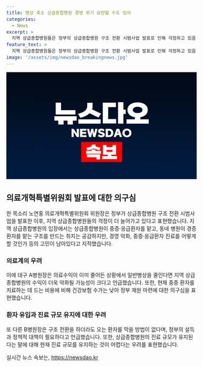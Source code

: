 ```yaml
---
title: 병상 축소 상급종합병원 경영 위기 요란할 수도 있어
categories:
  - News
excerpt: >
  지역 상급종합병원들은 정부의 상급종합병원 구조 전환 시범사업 발표로 인해 걱정하고 있음. 구조 변경으로 인한 경영 악화와 중증·응급환자 의료진 부족 문제 등에 대한 우려가 커지고 있음. 의료계는 재원 마련과 국민 설득이 선행돼야 한다고 주장하며, 병원장들은 재원 부족과 정책적 대책 필요성을 강조하고 있음. 이에 대한 정부의 설득과 정책적 대책 수립이 필요하다는 목소리가 나오고 있음.
feature_text: >
  지역 상급종합병원들은 정부의 상급종합병원 구조 전환 시범사업 발표로 인해 걱정하고 있음. 구조 변경으로 인한 경영 악화와 중증·응급환자 의료진 부족 문제 등에 대한 우려가 커지고 있음. 의료계는 재원 마련과 국민 설득이 선행돼야 한다고 주장하며, 병원장들은 재원 부족과 정책적 대책 필요성을 강조하고 있음. 이에 대한 정부의 설득과 정책적 대책 수립이 필요하다는 목소리가 나오고 있음.
image: '/assets/img/newsdao_breakingnews.jpg'
---
```


<p><img src="/assets/img/newsdao_breakingnews.jpg" alt="flaretime 속보" /></p>

<h2 data-ke-size="size26">의료개혁특별위원회 발표에 대한 의구심</h2>

<p data-ke-size="size16">한 목소리 노연홍 의료개혁특별위원회 위원장은 정부가 상급종합병원 구조 전환 시범사업을 발표한 이후, 지역 상급종합병원들의 걱정이 더 늘어가고 있다고 표현했습니다. 지역 상급종합병원의 입장에서는 상급종합병원이 중증·응급환자를 맡고, 동네 병원이 경증 환자를 맡는 구조를 만드는 취지는 공감하지만, 경영 악화, 중증·응급환자 진료를 어떻게 할 것인가 등의 고민이 남아있다고 지적했습니다.</p>

<h3>의료계의 우려</h3>

<p data-ke-size="size16">이에 대구 A병원장은 의료수익이 이미 줄어든 상황에서 일반병상을 줄인다면 지역 상급종합병원의 수익이 더욱 악화될 가능성이 크다고 언급했습니다. 또한, 현재 중증 환자를 치료하는 데 드는 비용에 비해 건강보험 수가는 낮아 정부 재원 마련에 대한 의구심을 표현했습니다.</p>

<h3>환자 유입과 진료 규모 유지에 대한 우려</h3>

<p data-ke-size="size16">또 다른 B병원장은 구조 전환을 하더라도 오는 환자를 막을 방법이 없다며, 정부의 설득과 정책적 대책이 필요하다고 언급했습니다. 또한, 상급종합병원의 진료 규모가 유지된다는 말에 대해 현재 진료 규모를 유지하는 것이 어렵다는 우려를 표현했습니다.</p>
실시간 뉴스 속보는, <a href="https://newsdao.kr" rel="dofollow">https://newsdao.kr</a>


